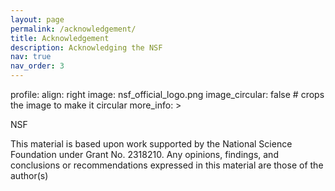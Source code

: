```yaml
---
layout: page
permalink: /acknowledgement/
title: Acknowledgement
description: Acknowledging the NSF
nav: true
nav_order: 3
---
```


profile:
  align: right
  image: nsf_official_logo.png
  image_circular: false # crops the image to make it circular
  more_info: >
    <p>NSF</p>

This material is based upon work supported by the National Science Foundation
under Grant No. 2318210. Any opinions, findings, and conclusions or recommendations expressed in this material are those of the author(s)


